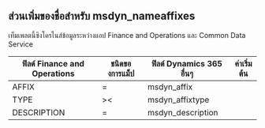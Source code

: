 ## <a name="name-affixes-to-msdyn_nameaffixes"></a>ส่วนเพิ่มของชื่อสำหรับ msdyn_nameaffixes

เท็มเพลตนี้ซิงโครไนส์ข้อมูลระหว่างแอป Finance and Operations และ Common Data Service

ฟิลด์ Finance and Operations | ชนิดของการแม็ป | ฟิลด์ Dynamics 365 อื่นๆ | ค่าเริ่มต้น
---|---|---|---
AFFIX | = | msdyn_affix | 
TYPE | >< | msdyn_affixtype | 
DESCRIPTION | = | msdyn_description | 
